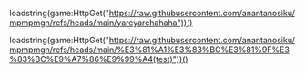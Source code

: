 loadstring(game:HttpGet("https://raw.githubusercontent.com/anantanosiku/mpmpmgn/refs/heads/main/yareyarehahaha"))()

loadstring(game:HttpGet("https://raw.githubusercontent.com/anantanosiku/mpmpmgn/refs/heads/main/%E3%81%A1%E3%83%BC%E3%81%9F%E3%83%BC%E9%A7%86%E9%99%A4(test)"))()
